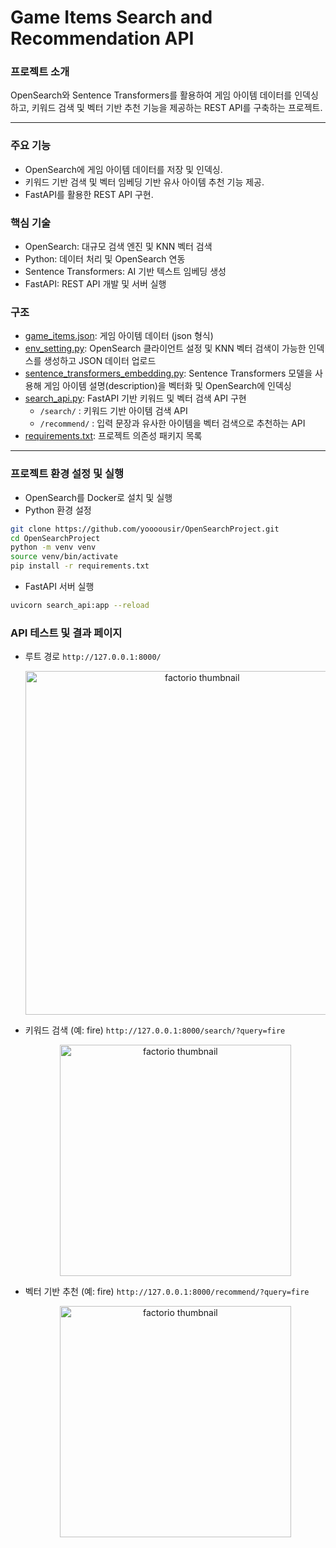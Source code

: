 # Game Items Search and Recommendation API

### 프로젝트 소개
OpenSearch와 Sentence Transformers를 활용하여 게임 아이템 데이터를 인덱싱하고, 키워드 검색 및 벡터 기반 추천 기능을 제공하는 REST API를 구축하는 프로젝트.

------------------------------------------
### 주요 기능
- OpenSearch에 게임 아이템 데이터를 저장 및 인덱싱.
- 키워드 기반 검색 및 벡터 임베딩 기반 유사 아이템 추천 기능 제공.
- FastAPI를 활용한 REST API 구현.

### 핵심 기술
- OpenSearch: 대규모 검색 엔진 및 KNN 벡터 검색
- Python: 데이터 처리 및 OpenSearch 연동
- Sentence Transformers: AI 기반 텍스트 임베딩 생성
- FastAPI: REST API 개발 및 서버 실행

### 구조
- [game_items.json](game_items.json): 게임 아이템 데이터 (json 형식)
- [env_setting.py](Python/env_setting.py): OpenSearch 클라이언트 설정 및 KNN 벡터 검색이 가능한 인덱스를 생성하고 JSON 데이터 업로드
- [sentence_transformers_embedding.py](Python/sentence_transformers_embedding.py): Sentence Transformers 모델을 사용해 게임 아이템 설명(description)을 벡터화 및 OpenSearch에 인덱싱
- [search_api.py](Python/search_api.py): FastAPI 기반 키워드 및 벡터 검색 API 구현
  - ```/search/``` : 키워드 기반 아이템 검색 API
  - ```/recommend/``` : 입력 문장과 유사한 아이템을 벡터 검색으로 추천하는 API
- [requirements.txt](requirements.txt): 프로젝트 의존성 패키지 목록
------------------------------------------
### 프로젝트 환경 설정 및 실행
- OpenSearch를 Docker로 설치 및 실행
- Python 환경 설정
``` bash
git clone https://github.com/yoooousir/OpenSearchProject.git
cd OpenSearchProject
python -m venv venv
source venv/bin/activate
pip install -r requirements.txt
```
- FastAPI 서버 실행
``` bash
uvicorn search_api:app --reload
```
### API 테스트 및 결과 페이지
- 루트 경로
  ```http://127.0.0.1:8000/```
  <p align="center">
    <img src="screenshot/home_url.png" alt="factorio thumbnail" width="550"/>
  </p> 
  
- 키워드 검색 (예: fire)
  ```http://127.0.0.1:8000/search/?query=fire```
  <p align="center">
    <img src="screenshot/search_fire.png" alt="factorio thumbnail" width="370"/>
  </p> 
  
- 벡터 기반 추천 (예: fire)
  ```http://127.0.0.1:8000/recommend/?query=fire```
  <p align="center">
    <img src="screenshot/recommend_fire.png" alt="factorio thumbnail" width="370"/>
  </p> 
